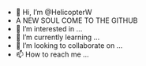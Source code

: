 - 👋 Hi, I’m @HelicopterW
- A NEW SOUL COME TO THE GITHUB
- 👀 I’m interested in ...
- 🌱 I’m currently learning ...
- 💞️ I’m looking to collaborate on ...
- 📫 How to reach me ...

<!---
HelicopterW/HelicopterW is a ✨ special ✨ repository because its `README.md` (this file) appears on your GitHub profile.
You can click the Preview link to take a look at your changes.
--->
